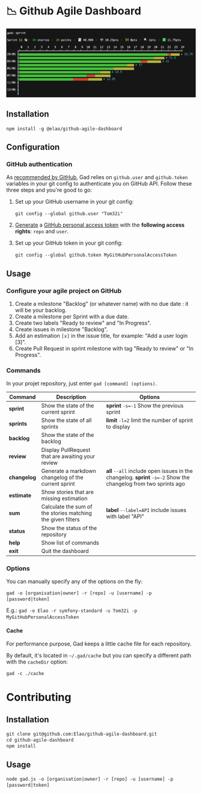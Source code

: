 # 📉 Github Agile Dashboard

![](demo.png)

## Installation

    npm install -g @elao/github-agile-dashboard

## Configuration

### GitHub authentication

As [recommended by GitHub](https://github.com/blog/180-local-github-config), Gad relies on `github.user` and `github.token` variables in your git config to authenticate you on GitHub API. Follow these three steps and you're good to go:

1. Set up your GitHub username in your git config:

    `git config --global github.user "Tom32i"`

2. [Generate](https://github.com/settings/tokens) a [GitHub personal access token](https://help.github.com/articles/creating-a-personal-access-token-for-the-command-line/) with the __following access rights__: `repo` and `user`.

3. Set up your GitHub token in your git config:

    `git config --global github.token MyGitHubPersonalAccessToken`

## Usage

### Configure your agile project on GitHub

1. Create a milestone "Backlog" (or whatever name) with no due date : it will be your backlog.
2. Create a milestone per Sprint with a due date.
3. Create two labels "Ready to review" and "In Progress".
4. Create issues in milestone "Backlog".
5. Add an estimation `[x]` in the issue title, for example: "Add a user login [3]".
6. Create Pull Request in sprint milestone with tag "Ready to review" or "In Progress".

### Commands

In your projet repository, just enter `gad [command] (options)`.

| Command | Description | Options |
|---|---|---|
| __sprint__ | Show the state of the current sprint | __sprint__ `-s=-1` Show the previous sprint |
| __sprints__ | Show the state of all sprints | __limit__ `-l=2` limit the number of sprint to display |
| __backlog__ | Show the state of the backlog | |
| __review__ | Display PullRequest that are awaiting your review | |
| __changelog__ | Generate a markdown changelog of the current sprint | __all__ `--all` include open issues in the changelog. __sprint__ `-s=-2` Show the changelog from two sprints ago |
| __estimate__ | Show stories that are missing estimation | |
| __sum__ | Calculate the sum of the stories matching the given filters | __label__ `--label=API` include issues with label "API" |
| __status__ | Show the status of the repository | |
| __help__ | Show list of commands | |
| __exit__ | Quit the dashboard | |

### Options

You can manually specify any of the options on the fly:

    gad -o [organisation|owner] -r [repo] -u [username] -p [password|token]

E.g.: `gad -o Elao -r symfony-standard -u Tom32i -p MyGitHubPersonalAccessToken`

#### Cache

For performance purpose, Gad keeps a little cache file for each repository.

By default, it's located in `~/.gad/cache` but you can specify a different path with the `cacheDir` option:

    gad -c ./cache

# Contributing

## Installation

    git clone git@github.com:Elao/github-agile-dashboard.git
    cd github-agile-dashboard
    npm install

## Usage

    node gad.js -o [organisation|owner] -r [repo] -u [username] -p [password|token]

